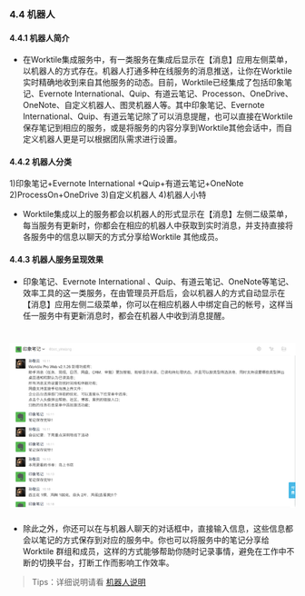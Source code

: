 ### 4.4 机器人
#### 4.4.1 机器人简介
* 在Worktile集成服务中，有一类服务在集成后显示在【消息】应用左侧菜单，以机器人的方式存在。机器人打通多种在线服务的消息推送，让你在Worktile 实时精确地收到来自其他服务的动态。目前，Worktile已经集成了包括印象笔记、Evernote International、Quip、有道云笔记、Processon、OneDrive、OneNote、自定义机器人、图灵机器人等。其中印象笔记、Evernote International、Quip、有道云笔记除了可以消息提醒，也可以直接在Worktile 保存笔记到相应的服务，或是将服务的内容分享到Worktile其他会话中，而自定义机器人更是可以根据团队需求进行设置。

#### 4.4.2 机器人分类
1)印象笔记+Evernote International +Quip+有道云笔记+OneNote
2)ProcessOn+OneDrive
3)自定义机器人
4)机器人小特

* Worktile集成以上的服务都会以机器人的形式显示在【消息】左侧二级菜单，每当服务有更新时，你都会在相应的机器人中获取到实时消息，并支持直接将各服务中的信息以聊天的方式分享给Worktile 其他成员。

#### 4.4.3 机器人服务呈现效果
* 印象笔记、Evernote International 、Quip、有道云笔记、OneNote等笔记、效率工具的这一类服务，在由管理员开启后，会以机器人的方式自动显示在【消息】应用左侧二级菜单，你可以在相应机器人中绑定自己的帐号，这样当任一服务中有更新消息时，都会在机器人中收到消息提醒。

# ![](/assets/4.4机器人.png)
* 除此之外，你还可以在与机器人聊天的对话框中，直接输入信息，这些信息都会以笔记的方式保存到对应的服务中。你也可以将服务中的笔记分享给Worktile 群组和成员，这样的方式能够帮助你随时记录事情，避免在工作中不断的切换平台，打断工作而影响工作效率。
> Tips：详细说明请看 [机器人说明](https://worktile.com/blog/pro/the-robot-instructions)